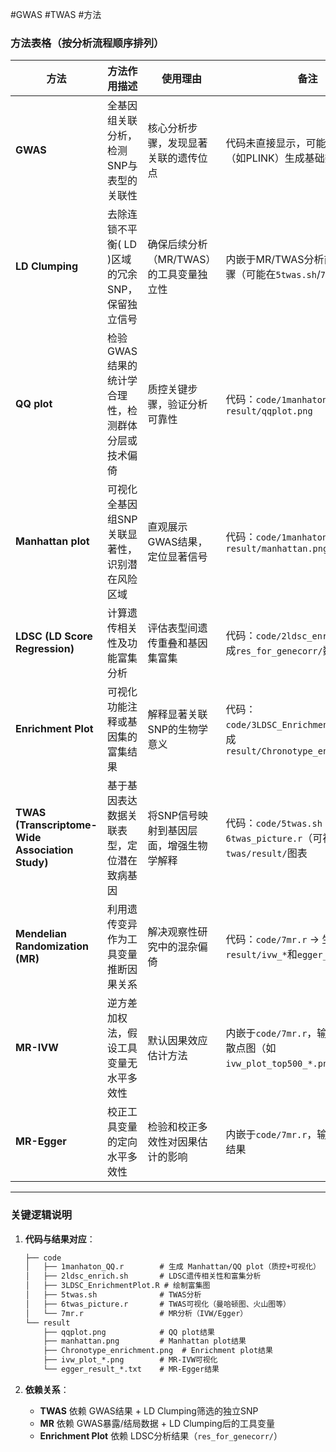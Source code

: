 #GWAS #TWAS #方法
### **方法表格（按分析流程顺序排列）**
| 方法                                              | 方法作用描述                       | 使用理由                    | 备注                                                                      |
| ----------------------------------------------- | ---------------------------- | ----------------------- | ----------------------------------------------------------------------- |
| **GWAS**                                        | 全基因组关联分析，检测SNP与表型的关联性        | 核心分析步骤，发现显著关联的遗传位点      | 代码未直接显示，可能是外部工具（如PLINK）生成基础数据                                           |
| **LD Clumping**                                 | 去除连锁不平衡( LD )区域的冗余SNP，保留独立信号 | 确保后续分析（MR/TWAS）的工具变量独立性 | 内嵌于MR/TWAS分析前的预处理步骤（可能在`5twas.sh`/`7mr.r`中实现）                           |
| **QQ plot**                                     | 检验GWAS结果的统计学合理性，检测群体分层或技术偏倚  | 质控关键步骤，验证分析可靠性          | 代码：`code/1manhaton_QQ.r` → 生成`result/qqplot.png`                        |
| **Manhattan plot**                              | 可视化全基因组SNP关联显著性，识别潜在风险区域     | 直观展示GWAS结果，定位显著信号       | 代码：`code/1manhaton_QQ.r` → 生成`result/manhattan.png`                     |
| **LDSC (LD Score Regression)**                  | 计算遗传相关性及功能富集分析               | 评估表型间遗传重叠和基因集富集         | 代码：`code/2ldsc_enrich.sh` → 生成`res_for_genecorr/`数据                     |
| **Enrichment Plot**                             | 可视化功能注释或基因集的富集结果             | 解释显著关联SNP的生物学意义         | 代码：`code/3LDSC_EnrichmentPlot.R` → 生成`result/Chronotype_enrichment.png` |
| **TWAS (Transcriptome-Wide Association Study)** | 基于基因表达数据关联表型，定位潜在致病基因        | 将SNP信号映射到基因层面，增强生物学解释   | 代码：`code/5twas.sh`（分析）+ `6twas_picture.r`（可视化） → 生成`twas/result/`图表     |
| **Mendelian Randomization (MR)**                | 利用遗传变异作为工具变量推断因果关系           | 解决观察性研究中的混杂偏倚           | 代码：`code/7mr.r` → 生成`result/ivw_*`和`egger_*`文件                          |
| **MR-IVW**                                      | 逆方差加权法，假设工具变量无水平多效性          | 默认因果效应估计方法              | 内嵌于`code/7mr.r`，输出IVW结果及散点图（如`ivw_plot_top500_*.png`）                   |
| **MR-Egger**                                    | 校正工具变量的定向水平多效性               | 检验和校正多效性对因果估计的影响        | 内嵌于`code/7mr.r`，输出Egger回归结果                                             |

---

### **关键逻辑说明**
1. **代码与结果对应**：
   ```markdown
   ├── code
   │   ├── 1manhaton_QQ.r        # 生成 Manhattan/QQ plot（质控+可视化）
   │   ├── 2ldsc_enrich.sh       # LDSC遗传相关性和富集分析
   │   ├── 3LDSC_EnrichmentPlot.R # 绘制富集图
   │   ├── 5twas.sh              # TWAS分析
   │   ├── 6twas_picture.r       # TWAS可视化（曼哈顿图、火山图等）
   │   └── 7mr.r                 # MR分析（IVW/Egger）
   └── result
       ├── qqplot.png            # QQ plot结果
       ├── manhattan.png         # Manhattan plot结果
       ├── Chronotype_enrichment.png  # Enrichment plot结果
       ├── ivw_plot_*.png        # MR-IVW可视化
       └── egger_result_*.txt    # MR-Egger结果
   ```

2. **依赖关系**：
   - **TWAS** 依赖 GWAS结果 + LD Clumping筛选的独立SNP
   - **MR** 依赖 GWAS暴露/结局数据 + LD Clumping后的工具变量
   - **Enrichment Plot** 依赖 LDSC分析结果（`res_for_genecorr/`）